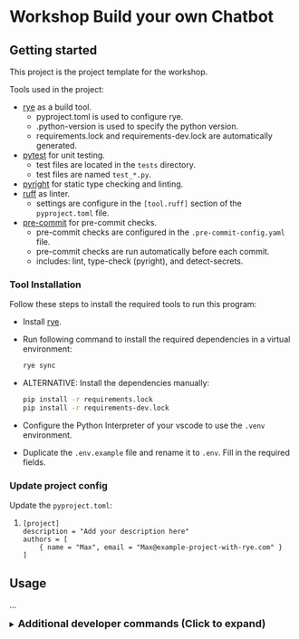 # Workshop Build your own Chatbot

## Getting started

This project is the project template for the workshop. 

Tools used in the project:

- [rye](https://rye.astral.sh/) as a build tool.
  - pyproject.toml is used to configure rye.
  - .python-version is used to specify the python version.
  - requirements.lock and requirements-dev.lock are automatically generated.
- [pytest](https://docs.pytest.org/) for unit testing.
  - test files are located in the `tests` directory.
  - test files are named `test_*.py`.
- [pyright](https://microsoft.github.io/pyright/) for static type checking and linting.
- [ruff](https://docs.astral.sh/ruff/) as linter.
  - settings are configure in the `[tool.ruff]` section of the `pyproject.toml` file.
- [pre-commit](https://pre-commit.com/) for pre-commit checks.
  - pre-commit checks are configured in the `.pre-commit-config.yaml` file.
  - pre-commit checks are run automatically before each commit.
  - includes: lint, type-check (pyright), and detect-secrets.

### Tool Installation

Follow these steps to install the required tools to run this program:

- Install [rye](https://rye.astral.sh/guide/installation/).
- Run following command to install the required dependencies in a virtual environment:
  ```sh
  rye sync
  ```
- ALTERNATIVE: Install the dependencies manually:

  ```sh
  pip install -r requirements.lock
  pip install -r requirements-dev.lock
  ```

- Configure the Python Interpreter of your vscode to use the `.venv` environment.
- Duplicate the `.env.example` file and rename it to `.env`. Fill in the required fields.

### Update project config

Update the `pyproject.toml`:
   1. ```
      [project]
      description = "Add your description here"
      authors = [
          { name = "Max", email = "Max@example-project-with-rye.com" }
      ]
      ```


## Usage

...

<details>
<summary> <b><span style="font-size: large; ">Additional developer commands (Click to expand)</span></b> </summary>

#### Adding and Updating dependencies:

- Add langchain as regular dependency

  ```sh
  rye add langchain
  ```

- Add pytest as dev dependency

  ```sh
  rye add pytest --dev
  ```

- Update specific package:

  ```sh
  rye sync --update langchain
  ```

- Update all packages:

  ```sh
  rye sync --update-all
  ```

- Update rye itself:
  ```sh
  rye self update
  ```

#### Formatting, Linting and Type Checking:

- Find all lint errors, auto fix some:

  ```sh
  rye lint --fix
  ```

- Static type and syntax checking:

  ```sh
  pyright
  ```

- Auto-format all files:
  ```sh
  rye fmt
  ```

#### Pre-Commit Checks:

- Install pre-commit checks, that will be run automatically before each commit:

  ```sh
  # (only for staged files)
  pre-commit install --hook-type pre-commit
  ```

- Manually run configured pre-commit checks on the currently staged files:

  ```sh
  pre-commit run
  ```

- Manually run configured pre-commit checks, on all files, including unstaged:

  ```sh
  pre-commit run --all-files
  ```

- Update all configured pre-commit hook scripts to their newest versions:

```sh
pre-commit autoupdate
```

</details>
